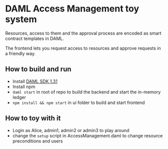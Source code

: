 # DAML Access Management toy system

Resources, access to them and the approval process are encoded as smart contract templates in DAML.

The frontend lets you request access to resources and approve requests in a friendly way.

## How to build and run

* Install [DAML SDK 1.31](https://docs.daml.com/getting-started/installation.html)
* Install npm
* `daml start` in root of repo to build the backend and start the in-memory ledger
* `npm install && npm start` in ui folder to build and start frontend

## How to toy with it

* Login as Alice, admin1, admin2 or admin3 to play around
* change the `setup` script in AccessManagement.daml to change resource preconditions and users